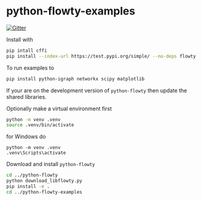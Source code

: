 # python-flowty-examples

[![Gitter](https://badges.gitter.im/flowty/community.svg)](https://gitter.im/flowty/community?utm_source=badge&utm_medium=badge&utm_campaign=pr-badge)

Install with

```bash
pip intall cffi
pip install --index-url https://test.pypi.org/simple/ --no-deps flowty
```

To run examples to

```bash
pip install python-igraph networkx scipy matplotlib
```

If your are on the development version of `python-flowty` then update the shared libraries.

Optionally make a virtual environment first

```bash
python -m venv .venv
source .venv/bin/activate
```

for Windows do

```dos
python -m venv .venv
.venv\Scripts\activate
```

Download and install `python-flowty`

```bash
cd ../python-flowty
python download_libflowty.py
pip install -e .
cd ../python-flowty-examples
```
